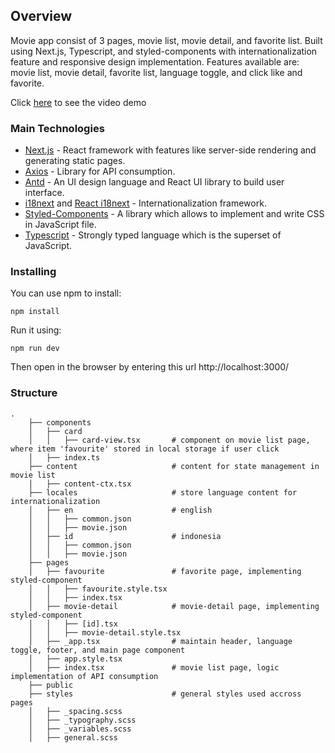 ## Overview

Movie app consist of 3 pages, movie list, movie detail, and favorite list. Built using Next.js, Typescript, and styled-components with internationalization feature and responsive design implementation. Features available are: movie list, movie detail, favorite list, language toggle, and click like and favorite.

Click [here](https://drive.google.com/drive/folders/1ZustxAQOjYY-cukPsImC1uvbgh8htC-y?usp=sharing) to see the video demo


### Main Technologies

* [Next.js](https://nextjs.org/) - React framework with features like server-side rendering and generating static pages.
* [Axios](https://github.com/axios/axios) - Library for API consumption.
* [Antd](https://ant.design/) - An UI design language and React UI library to build user interface.
* [i18next](https://www.i18next.com/) and [React i18next](https://github.com/i18next/react-i18next) - Internationalization framework.
* [Styled-Components](https://styled-components.com/) - A library which allows to implement and write CSS in JavaScript file.
* [Typescript](https://www.typescriptlang.org/) - Strongly typed language which is the superset of JavaScript.


### Installing

You can use npm to install:

```
npm install
```

Run it using:

```
npm run dev
```
Then open in the browser by entering this url http://localhost:3000/


### Structure
```
.
    ├── components
    │   ├── card             
    │   │   ├── card-view.tsx       # component on movie list page, where item 'favourite' stored in local storage if user click 
    │   ├── index.ts            
    ├── content                     # content for state management in movie list
    │   ├── content-ctx.tsx         
    ├── locales                     # store language content for internationalization 
    │   ├── en                      # english
    │   │   ├── common.json
    │   │   ├── movie.json
    │   ├── id                      # indonesia
    │   │   ├── common.json
    │   │   ├── movie.json  
    ├── pages
    │   ├── favourite               # favorite page, implementing styled-component
    │   │   ├── favourite.style.tsx
    │   │   ├── index.tsx
    │   ├── movie-detail            # movie-detail page, implementing styled-component
    │   │   ├── [id].tsx
    │   │   ├── movie-detail.style.tsx
    │   ├── _app.tsx                # maintain header, language toggle, footer, and main page component
    │   ├── app.style.tsx           
    │   ├── index.tsx               # movie list page, logic implementation of API consumption
    ├── public 
    ├── styles                      # general styles used accross pages
    │   ├── _spacing.scss
    │   ├── _typography.scss  
    │   ├── _variables.scss  
    │   ├── general.scss  
```